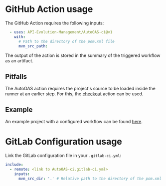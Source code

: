# GitHub Action usage
The GitHub Action requires the following inputs:
```yaml
  - uses: API-Evolution-Management/AutoOAS-ci@v1
    with:
      # Path to the directory of the pom.xml file
      mvn_src_path: 
```
The output of the action is stored in the summary of the triggered workflow as an artifact.

## Pitfalls
The AutoOAS action requires the project's source to be loaded inside the runner at an earlier step. For this, the [checkout](https://github.com/actions/checkout) action can be used.

## Example
An example project with a configured workflow can be found [here](https://github.com/API-Evolution-Management/AutoOAS-ci-example).

# GitLab Configuration usage
Link the GitLab configuration file in your `.gitlab-ci.yml`:
```yaml
include:
  - remote: <link to AutoOAS-ci.gitlab-ci.yml>
    inputs:
      mvn_src_dir: '.' # Relative path to the directory of the pom.xml file from the project's root directory
```
